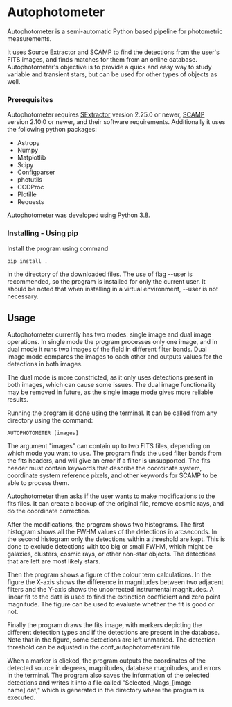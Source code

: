 # Autophotometer

Autophotometer is a semi-automatic Python based pipeline for photometric measurements.

It uses Source Extractor and SCAMP to find the detections from the user's FITS images, 
and finds matches for them from an online database. 
Autophotometer's objective is to provide a quick and 
easy way to study variable and transient stars, 
but can be used for other types of objects as well.

### Prerequisites
Autophotometer requires [SExtractor](https://github.com/astromatic/sextractor) version 2.25.0 or newer,
[SCAMP](https://github.com/astromatic/scamp) version 2.10.0 or newer, and their software requirements. 
Additionally it uses the following python packages: 
  - Astropy
  - Numpy
  - Matplotlib
  - Scipy
  - Configparser
  - photutils
  - CCDProc
  - Plotille
  - Requests

Autophotometer was developed using Python 3.8.

### Installing - Using pip

Install the program using command

    pip install .
    
in the directory of the downloaded files. 
The use of flag --user is recommended, so the program is installed for only the current user. 
It should be noted that when installing in a virtual environment, --user is not necessary.

## Usage

Autophotometer currently has two modes: single image and dual image operations. In single mode the program processes only one image, and in dual mode it runs two images of the field in different filter bands. Dual image mode compares the images to each other and outputs values for the detections in both images.

The dual mode is more constricted, as it only uses detections present in both images, which can cause some issues. The dual image functionality may be removed in future, as the single image mode gives more reliable results.

Running the program is done using the terminal. It can be called from any directory using the command:

    AUTOPHOTOMETER [images]

The argument "images" can contain up to two FITS files, depending on which mode you want to use. The program finds the used filter bands from the fits headers, and will give an error if a filter is unsupported. The fits header must contain keywords that describe the coordinate system, coordinate system reference pixels, and other keywords for SCAMP to be able to process them.

Autophotometer then asks if the user wants to make modifications to the fits files. It can create a backup of the original file, remove cosmic rays, and do the coordinate correction.



After the modifications, the program shows two histograms. The first histogram shows all the FWHM values of the detections in arcseconds. In the second histogram only the detections within a threshold are kept. This is done to exclude detections with too big or small FWHM, which might be galaxies, clusters, cosmic rays, or other non-star objects. The detections that are left are most likely stars.

Then the program shows a figure of the colour term calculations. In the figure the X-axis shows the difference in magnitudes between two adjacent filters and the Y-axis shows the uncorrected instrumental magnitudes. A linear fit to the data is used to find the extinction coefficient and zero point magnitude. The figure can be used to evaluate whether the fit is good or not.

Finally the program draws the fits image, with markers depicting the different detection types and if the detections are present in the database. Note that in the figure, some detections are left unmarked. The detection threshold can be adjusted in the conf\_autophotometer.ini file. 

When a marker is clicked, the program outputs the coordinates of the detected source in degrees, magnitudes, database magnitudes, and errors in the terminal. The program also saves the information of the selected detections and writes it into a file called "Selected\_Mags\_[image name].dat," which is generated in the directory where the program is executed. 
